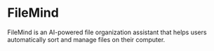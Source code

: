 # FileMind
FileMind is an AI-powered file organization assistant that helps users automatically sort and manage files on their computer. 
